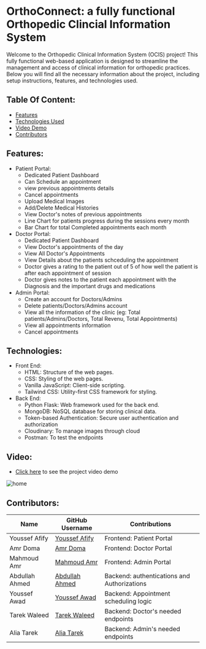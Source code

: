 # OrthoConnect: a fully functional Orthopedic Clincial Information System
Welcome to the Orthopedic Clinical Information System (OCIS) project! This fully functional web-based application is designed to streamline the management and access of clinical information for orthopedic practices. Below you will find all the necessary information about the project, including setup instructions, features, and technologies used.

## Table Of Content:
- [Features](#features)
- [Technologies Used](#technologies)
- [Video Demo](#video)
- [Contributors](#contributors)

## Features:
- Patient Portal:
   - Dedicated Patient Dashboard
   - Can Schedule an appointment
   - view previous appointments details
   - Cancel appointments
   - Upload Medical Images
   - Add/Delete Medical Histories
   - View Doctor's notes of previous appointments
   - Line Chart for patients progress during the sessions every month
   - Bar Chart for total Completed appointments each month
- Doctor Portal:
   - Dedicated Patient Dashboard
   - View Doctor's appointments of the day
   - View All Doctor's Appointments
   - View Details about the patients schceduling the appointment
   - Doctor gives a rating to the patient out of 5 of how well the patient is after each appointment of session
   - Doctor gives notes to the patient each appointment with the Diagnosis and the important drugs and medications
- Admin Portal:
   - Create an account for Doctors/Admins
   - Delete patients/Doctors/Admins account
   - View all the information of the clinic (eg: Total patients/Admins/Doctors, Total Revenu, Total Appointments)
   - View all appointments information
   - Cancel appointments

## Technologies:
- Front End:
   - HTML: Structure of the web pages.
   - CSS: Styling of the web pages.
   - Vanilla JavaScript: Client-side scripting.
   - Tailwind CSS: Utility-first CSS framework for styling.
- Back End:
  - Python Flask: Web framework used for the back end.
  - MongoDB: NoSQL database for storing clinical data.
  - Token-based Authentication: Secure user authentication and authorization
  - Cloudinary: To manage images through cloud
  - Postman: To test the endpoints

## Video:
- [Click here](https://drive.google.com/drive/folders/1Mg7kjcrYf1VRBnX-MMIKLmt3CQkbB46w?usp=sharing) to see the project video demo

![home](https://github.com/yusufafify/Orthopedics-Clinic-website/assets/115397064/607addf5-b9d9-4dc2-abdb-fd95432c8d55)


## Contributors:

| Name           | GitHub Username          | Contributions                           |
|----------------|--------------------------|-----------------------------------------|
| Youssef Afify       | [Youssef Afify](https://github.com/yusufafify)       | Frontend: Patient Portal |
| Amr Doma     | [Amr Doma](https://github.com/AmrDoma)     | Frontend: Doctor Portal |
| Mahmoud Amr | [Mahmoud Amr](https://github.com/Mahmoudd29) | Frontend: Admin Portal |
| Abdullah Ahmed  | [Abdullah Ahmed](https://github.com/AbdullahAhmed30)     | Backend: authentications and Authorizations  |
| Youssef Awad  | [Youssef Awad](https://github.com/Youssef-Awad2004)     | Backend: Appointment scheduling logic  |
| Tarek Waleed  | [Tarek Waleed](https://github.com/Tarek-Waleed)     | Backend: Doctor's needed endpoints |
| Alia Tarek  | [Alia Tarek](https://github.com/aliatarek)     | Backend: Admin's needed endpoints  |

